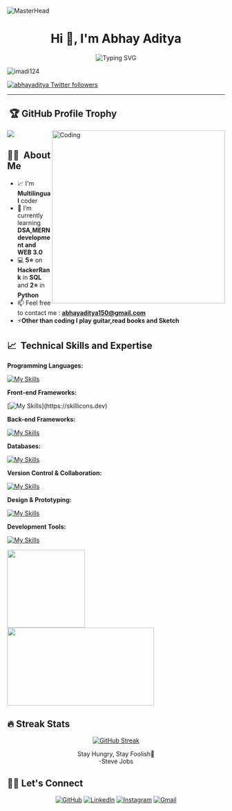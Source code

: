 ![MasterHead](https://repository-images.githubusercontent.com/588181932/e36ec678-7984-4cdd-8e4c-a3932772ff8e)
<h1 align="center">Hi 👋, I'm Abhay Aditya</h1>

<p align="center">
  <img src="https://readme-typing-svg.demolab.com/?lines=Aspiring+Full-Stack+Developer;UI/UX+Developer;Learning+Web+3.0;Blockchain+Technology;+++++;&center=true&width=600" alt="Typing SVG">
</p>



<p align="left">
  <img src="https://komarev.com/ghpvc/?username=imadi124&label=Profile%20views&color=0e75b6&style=flat" alt="imadi124" />
</p>

<p align="left">
  <a href="https://www.linkedin.com/in/abhayaditya/" target="_blank">
    <img src="https://img.shields.io/twitter/follow/abhayaditya?logo=twitter&style=for-the-badge" alt="abhayaditya Twitter followers" style="max-width: 100%;">
  </a>
</p>

---

## &nbsp;🏆 GitHub Profile Trophy

<img src="https://github-profile-trophy.vercel.app/?username=adityaranjan2005&theme=juicyfresh&no-bg=true" />

<img align="right" alt="Coding" width="400" src="https://i.pinimg.com/originals/81/17/8b/81178b47a8598f0c81c4799f2cdd4057.gif">

## 👨‍💻  &nbsp;About Me 
- 📈 I'm **Multilingual** coder
- 🌱 I’m currently learning **DSA,MERN development and WEB 3.0**
- 💻 **5⭐** on **HackerRank** in **SQL** and **2⭐** in **Python**
- 📫 Feel free to contact me : **abhayaditya150@gmail.com**
- ⚡**Other than coding I play guitar,read books and Sketch**

## 📈  &nbsp;Technical Skills and Expertise
**Programming Languages:**

[![My Skills](https://skillicons.dev/icons?i=python,c,java,cpp,js)](https://skillicons.dev)

**Front-end Frameworks:**

[![My Skills](https://skillicons.dev/icons?i=html,css,)](https://skillicons.dev)

**Back-end Frameworks:**

[![My Skills](https://skillicons.dev/icons?i=cpp)](https://skillicons.dev)

**Databases:**

[![My Skills](https://skillicons.dev/icons?i=mysql)](https://skillicons.dev)


**Version Control & Collaboration:**

[![My Skills](https://skillicons.dev/icons?i=git,github,notion,replit)](https://skillicons.dev)

**Design & Prototyping:**

[![My Skills](https://skillicons.dev/icons?i=figma,canva)](https://skillicons.dev)


**Development Tools:**

[![My Skills](https://skillicons.dev/icons?i=visualstudio,vscode,idea,eclipse)](https://skillicons.dev)

<p>
  
<p align="left"> 
<a href="https://github.com/imadi124"> 
<img height="180em" src="https://github-readme-stats-eight-theta.vercel.app/api?username=imadi124&show_icons=true&theme=algolia&include_all_commits=true&count_private=true"/> 
<img height="180em" width = "340em" src="https://github-readme-stats-eight-theta.vercel.app/api/top-langs/?username=imadi124&layout=compact&langs_count=8&theme=algolia"/> 
</a>
</p>

## 🔥 Streak Stats

<p align="center">
  <a href="https://git.io/streak-stats">
    <img src="https://github-readme-streak-stats.herokuapp.com?user=imadi124&theme=meta-dark&hide_border=true" alt="GitHub Streak" />
  </a>
</p>

  <p align="center"> Stay Hungry, Stay Foolish🤖<br>-Steve Jobs </p>
</p>

## 🙋‍♀️ Let's Connect

<p align="center">
	<a href="https://github.com/imadi124" target="_blank"><img src="https://img.icons8.com/bubbles/50/000000/github.png" alt="GitHub"/></a>
	<a href="https://www.linkedin.com/in/abhayaditya/" target="_blank"><img src="https://img.icons8.com/bubbles/50/000000/linkedin.png" alt="LinkedIn"/></a>
	<a href="https://www.x.com/iamabhayaditya/" target="_blank"><img src="https://img.icons8.com/bubbles/50/000000/x.png" alt="Instagram"/></a>
	<a href="mailto:abhayaditya150@gmail.com" target="_blank"><img src="https://img.icons8.com/bubbles/50/000000/gmail.png" alt="Gmail"/></a>
</p>

